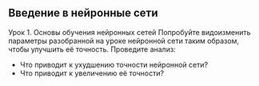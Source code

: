 ## Введение в нейронные сети
Урок 1. Основы обучения нейронных сетей
Попробуйте видоизменить параметры разобранной на уроке нейронной сети таким образом, чтобы улучшить её точность. Проведите анализ:
- Что приводит к ухудшению точности нейронной сети?
- Что приводит к увеличению её точности?
